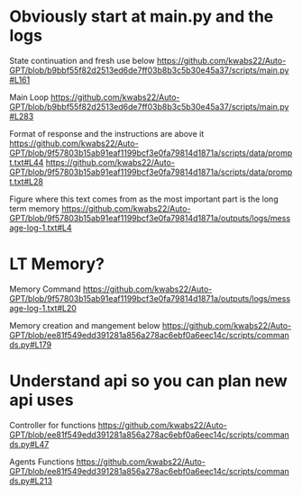 # Obviously start at main.py and the logs 

State continuation and fresh use below
https://github.com/kwabs22/Auto-GPT/blob/b9bbf55f82d2513ed6de7ff03b8b3c5b30e45a37/scripts/main.py#L161

Main Loop 
https://github.com/kwabs22/Auto-GPT/blob/b9bbf55f82d2513ed6de7ff03b8b3c5b30e45a37/scripts/main.py#L283

Format of response and the instructions are above it
https://github.com/kwabs22/Auto-GPT/blob/9f57803b15ab91eaf1199bcf3e0fa79814d1871a/scripts/data/prompt.txt#L44
https://github.com/kwabs22/Auto-GPT/blob/9f57803b15ab91eaf1199bcf3e0fa79814d1871a/scripts/data/prompt.txt#L28

Figure where this text comes from as the most important part is the long term memory
https://github.com/kwabs22/Auto-GPT/blob/9f57803b15ab91eaf1199bcf3e0fa79814d1871a/outputs/logs/message-log-1.txt#L4

# LT Memory?
Memory Command
https://github.com/kwabs22/Auto-GPT/blob/9f57803b15ab91eaf1199bcf3e0fa79814d1871a/outputs/logs/message-log-1.txt#L20

Memory creation and mangement below
https://github.com/kwabs22/Auto-GPT/blob/ee81f549edd391281a856a278ac6ebf0a6eec14c/scripts/commands.py#L179

# Understand api so you can plan new api uses

Controller for functions
https://github.com/kwabs22/Auto-GPT/blob/ee81f549edd391281a856a278ac6ebf0a6eec14c/scripts/commands.py#L47

Agents Functions
https://github.com/kwabs22/Auto-GPT/blob/ee81f549edd391281a856a278ac6ebf0a6eec14c/scripts/commands.py#L213

